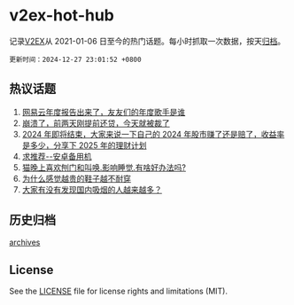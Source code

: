 # v2ex-hot-hub

 记录[V2EX](https://www.v2ex.com/)从 2021-01-06 日至今的热门话题。每小时抓取一次数据，按天[归档](archives)。

`更新时间：2024-12-27 23:01:52 +0800`

## 热议话题

1. [网易云年度报告出来了，友友们的年度歌手是谁](https://www.v2ex.com/t/1100594)
1. [崩溃了，前两天刚提前还贷，今天就被裁了](https://www.v2ex.com/t/1100584)
1. [2024 年即将结束，大家来说一下自己的 2024 年股市赚了还是赔了，收益率是多少，分享下 2025 年的理财计划](https://www.v2ex.com/t/1100585)
1. [求推荐--安卓备用机](https://www.v2ex.com/t/1100601)
1. [猫晚上喜欢刨门和叫唤.影响睡觉.有啥好办法吗?](https://www.v2ex.com/t/1100605)
1. [为什么感觉越贵的鞋子越不耐穿](https://www.v2ex.com/t/1100610)
1. [大家有没有发现国内吸烟的人越来越多？](https://www.v2ex.com/t/1100686)

## 历史归档

[archives](archives)

## License

See the [LICENSE](LICENSE) file for license rights and limitations (MIT).
